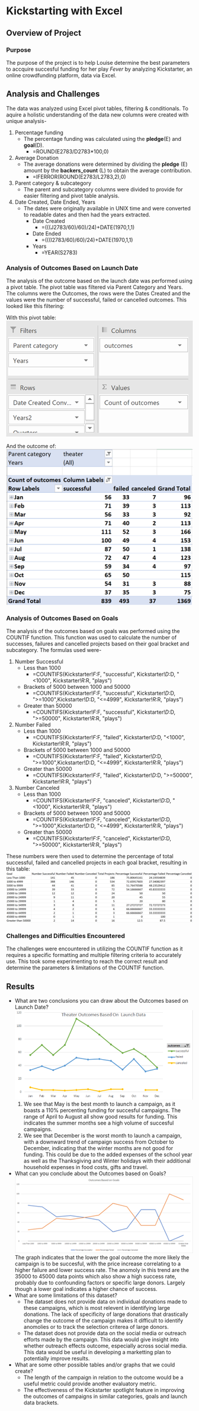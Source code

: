 # Kickstarting with Excel

## Overview of Project

### Purpose
The purpose of the project is to help Louise determine the best parameters to accquire succesful funding for her play *Fever* by analyzing Kickstarter, an online crowdfunding platform, data via Excel.
## Analysis and Challenges
The data was analyzed using Excel pivot tables, filtering & conditionals. To aquire a holistic understanding of the data new columns were created with unique analysis-
1. Percentage funding
   - The percentage funding was calculated using the **pledge**(E) and **goal**(D).
     -  =ROUND(E2783/D2783*100,0) 
2. Average Donation
   - The average donations were determined by dividing the **pledge** (E) amount by the **backers_count** (L) to obtain the average contribution. 
     -  =IFERROR(ROUND(E2783/L2783,2),0) 
3. Parent category & subcategory
   - The parent and subcategory columns were divided to provide for easier filtering and pivot table analysis.
4. Date Created, Date Ended, Years
   - The dates were originally available in UNIX time and were converted to readable dates and then had the years extracted.
     - Date Created
       -  =(((J2783/60)/60)/24)+DATE(1970,1,1)
     - Date Ended
       -  =(((I2783/60)/60)/24)+DATE(1970,1,1) 
     - Years
       -  =YEAR(S2783) 
### Analysis of Outcomes Based on Launch Date
The analysis of the outcome based on the launch date was performed using a pivot table. The pivot table was filtered via Parent Category and Years. The columns were the Outcomes, the rows were the Dates Created and the values were the number of successful, failed or cancelled outcomes. 
This looked like this filtering:

With this pivot table:
![Pivottablelaunchdatafilters](https://github.com/mayajaral/Kickstart-Analysis/blob/master/ReadMEImages/Pivottablelaunchdatafilters.PNG)

And the outcome of:
![Pivottablelaunchdata.PNG](https://github.com/mayajaral/Kickstart-Analysis/blob/master/ReadMEImages/Pivottablelaunchdata.PNG)


### Analysis of Outcomes Based on Goals
The analysis of the outcomes based on goals was performed using the COUNTIF function. This function was used to calculate the number of successes, failures and cancelled projects based on their goal bracket and subcategory. The formulas used were-
1. Number Successful
   - Less than 1000
     - =COUNTIFS(Kickstarter!$F:$F, "successful", Kickstarter!$D:$D, "<1000", Kickstarter!$R:$R, "plays")
   - Brackets of 5000 between 1000 and 50000
     - =COUNTIFS(Kickstarter!$F:$F, "successful", Kickstarter!$D:$D, ">=1000",Kickstarter!$D:$D, "<=4999", Kickstarter!$R:$R, "plays")
   - Greater than 50000
     - =COUNTIFS(Kickstarter!$F:$F, "successful", Kickstarter!$D:$D, ">=50000", Kickstarter!$R:$R, "plays")
2. Number Failed
   - Less than 1000
     - =COUNTIFS(Kickstarter!$F:$F, "failed", Kickstarter!$D:$D, "<1000", Kickstarter!$R:$R, "plays")
    - Brackets of 5000 between 1000 and 50000
       - =COUNTIFS(Kickstarter!$F:$F, "failed", Kickstarter!$D:$D, ">=1000",Kickstarter!$D:$D, "<=4999", Kickstarter!$R:$R, "plays")
    - Greater than 50000
      - =COUNTIFS(Kickstarter!$F:$F, "failed", Kickstarter!$D:$D, ">=50000", Kickstarter!$R:$R, "plays")
3. Number Canceled
   - Less than 1000
     - =COUNTIFS(Kickstarter!$F:$F, "canceled", Kickstarter!$D:$D, "<1000", Kickstarter!$R:$R, "plays")
   - Brackets of 5000 between 1000 and 50000
     - =COUNTIFS(Kickstarter!$F:$F, "canceled", Kickstarter!$D:$D, ">=1000",Kickstarter!$D:$D, "<=4999", Kickstarter!$R:$R, "plays")
   - Greater than 50000
     - =COUNTIFS(Kickstarter!$F:$F, "canceled", Kickstarter!$D:$D, ">=50000", Kickstarter!$R:$R, "plays")
 
These numbers were then used to determine the percentage of total successful, failed and cancelled projects in each goal bracket, resulting in this table:
![OutcomesGoals.PNG](https://github.com/mayajaral/Kickstart-Analysis/blob/master/ReadMEImages/OutcomesGoals.PNG)
### Challenges and Difficulties Encountered
The challenges were encountered in utilizing the COUNTIF function as it requires a specific formatting and multiple filtering criteria to accurately use. This took some experimenting to reach the correct result and determine the parameters & limitations of the COUNTIF function. 
## Results

- What are two conclusions you can draw about the Outcomes based on Launch Date?
![Theater_Outcomes_vs_Launch.PNG](https://github.com/mayajaral/Kickstart-Analysis/blob/master/Resources/Theater_Outcomes_vs_Launch.PNG)
  1. We see that May is the best month to launch a campaign, as it boasts a 110% percenting funding for succesful campaigns. The range of April to August all show good results for funding. This indicates the summer months see a high volume of succesful campaigns.
  2. We see that December is the worst month to launch a campaign, with a downward trend of campaign success from October to December, indicating that the winter months are not good for funding. This could be due to the added expenses of the school year as well as the Thanksgiving and Winter holidays with their additional household expenses in food costs, gifts and travel. 
- What can you conclude about the Outcomes based on Goals?
![OOutcomes_vs_Goals.png](https://github.com/mayajaral/Kickstart-Analysis/blob/master/Resources/Outcomes_vs_Goals.png)
The graph indicates that the lower the goal outcome the more likely the campaign is to be succesful, with the price increase correlating to a higher failure and lower success rate. The anomoly in this trend are the 35000 to 45000 data points which also show a high success rate, probably due to confounding factors or specific large donors. Largely though a lower goal indicates a higher chance of success.
- What are some limitations of this dataset?
  - The dataset does not provide data on individual donations made to these campaigns, which is most relevent in identifying large donations. The lack of specificity of large donations that drastically change the outcome of the campaign makes it difficult to identify anomolies or to track the selection criterea of large donors. 
  - The dataset does not provide data on the social media or outreach efforts made by the campaign. This data would give insight into whether outreach effects outcome, especially across social media. This data would be useful in developing a marketting plan to potentially improve results.
- What are some other possible tables and/or graphs that we could create?
  - The length of the campaign in relation to the outcome would be a useful metric could provide another evaluatory metric. 
  - The effectiveness of the Kickstarter spotlight feature in improving the outcomes of campaigns in similar categories, goals and launch data brackets. 
  
